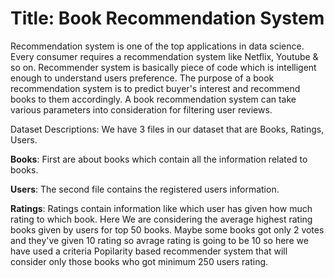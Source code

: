 # Title: Book Recommendation System
Recommendation system is one of the top applications in data science. Every consumer requires a recommendation system like Netflix, Youtube & so on. Recommender system is basically piece of code which is intelligent enough to understand users preference.
The purpose of a book recommendation system is to predict buyer's interest and recommend books to them accordingly.
A book recommendation system can take various parameters into consideration for filtering user reviews.

Dataset Descriptions: 
We have 3 files in our dataset that are Books, Ratings, Users. 

**Books**: First are about books which contain all the information related to books.

**Users**: The second file contains the registered users information.

**Ratings**: Ratings contain information like which user has given how much rating to which book.
Here We are considering the average highest rating books given by users for top 50 books. Maybe some books got only 2 votes and they've given 10 rating so avrage rating is going to be 10  so here we have used a criteria Popilarity based recommender system that will consider only those books who got minimum 250 users rating.
